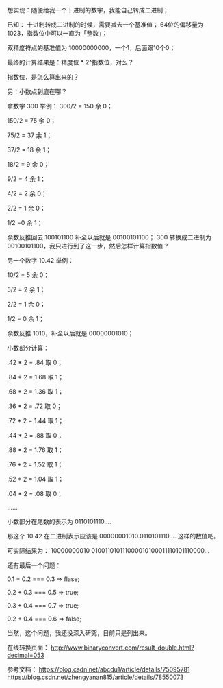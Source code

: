 
想实现：随便给我一个十进制的数字，我能自己转成二进制；

已知：
十进制转成二进制的时候，需要减去一个基准值；
64位的偏移量为 1023，指数位中可以一直为「整数」；

双精度符点的基准值为 10000000000，一个1，后面跟10个0；



最终的计算结果是：精度位 * 2^指数位，对么？


指数位，是怎么算出来的？

另：小数点到底在哪？


拿数字 300 举例：
300/2 = 150  余 0；

150/2  = 75    余 0；

75/2    = 37    余 1；

37/2    = 18     余 1；

18/2     = 9     余 0；

9/2       = 4     余 1；

4/2       = 2     余 0；

2/2       = 1      余 0；

1/2        =0      余 1；


余数反推回去 100101100 补全以后就是  00100101100；
300 转换成二进制为 00100101100，我只进行到了这一步，然后怎样计算指数值？


另一个数字 10.42 举例：

10/2  = 5  余 0；

5/2    = 2 余 1；

2/2   = 1 余 0；

1/2    = 0 余 1；

余数反推 1010，补全以后就是 00000001010；


小数部分计算：

.42 * 2 = .84    取 0；

.84 * 2 = 1.68  取 1；

.68 * 2 = 1.36  取 1；

.36 * 2 = .72    取 0；

.72 * 2  = 1.44  取 1；

.44 * 2  = .88   取 0；

.88 * 2 = 1.76 取 1；

.76  * 2 = 1.52 取 1；

.52 * 2 = 1.04  取 1；

.04 * 2 = .08  取 0；

......

小数部分在尾数的表示为 0110101110....


那这个 10.42 在二进制表示应该是 00000001010.0110101110....
这样的数值吧。

可实际结果为：
10000000010  010011010111000010100011110101110000...




还有最后一个问题：

0.1 + 0.2 === 0.3 => flase;

0.2 + 0.3 === 0.5 => true;

0.3 + 0.4 === 0.7 => true;

0.2 + 0.4 === 0.6 => false;

当然，这个问题，我还没深入研究，目前只是列出来。



在线转换页面：
http://www.binaryconvert.com/result_double.html?decimal=053


参考文档：
https://blog.csdn.net/abcdu1/article/details/75095781
https://blog.csdn.net/zhengyanan815/article/details/78550073



